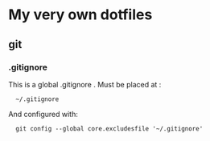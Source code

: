 # My very own dotfiles

## git

### .gitignore

This is a global .gitignore .
Must be placed at :

      ~/.gitignore

And configured with:

      git config --global core.excludesfile '~/.gitignore'

